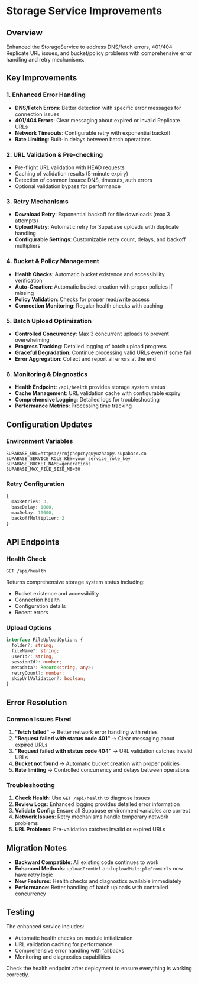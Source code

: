 # Storage Service Improvements

## Overview
Enhanced the StorageService to address DNS/fetch errors, 401/404 Replicate URL issues, and bucket/policy problems with comprehensive error handling and retry mechanisms.

## Key Improvements

### 1. Enhanced Error Handling
- **DNS/Fetch Errors**: Better detection with specific error messages for connection issues
- **401/404 Errors**: Clear messaging about expired or invalid Replicate URLs
- **Network Timeouts**: Configurable retry with exponential backoff
- **Rate Limiting**: Built-in delays between batch operations

### 2. URL Validation & Pre-checking
- Pre-flight URL validation with HEAD requests
- Caching of validation results (5-minute expiry)
- Detection of common issues: DNS, timeouts, auth errors
- Optional validation bypass for performance

### 3. Retry Mechanisms
- **Download Retry**: Exponential backoff for file downloads (max 3 attempts)
- **Upload Retry**: Automatic retry for Supabase uploads with duplicate handling
- **Configurable Settings**: Customizable retry count, delays, and backoff multipliers

### 4. Bucket & Policy Management
- **Health Checks**: Automatic bucket existence and accessibility verification
- **Auto-Creation**: Automatic bucket creation with proper policies if missing
- **Policy Validation**: Checks for proper read/write access
- **Connection Monitoring**: Regular health checks with caching

### 5. Batch Upload Optimization
- **Controlled Concurrency**: Max 3 concurrent uploads to prevent overwhelming
- **Progress Tracking**: Detailed logging of batch upload progress
- **Graceful Degradation**: Continue processing valid URLs even if some fail
- **Error Aggregation**: Collect and report all errors at the end

### 6. Monitoring & Diagnostics
- **Health Endpoint**: `/api/health` provides storage system status
- **Cache Management**: URL validation cache with configurable expiry
- **Comprehensive Logging**: Detailed logs for troubleshooting
- **Performance Metrics**: Processing time tracking

## Configuration Updates

### Environment Variables
```env
SUPABASE_URL=https://rnjphepcnyquyuzhaxpy.supabase.co
SUPABASE_SERVICE_ROLE_KEY=your_service_role_key
SUPABASE_BUCKET_NAME=generations
SUPABASE_MAX_FILE_SIZE_MB=50
```

### Retry Configuration
```typescript
{
  maxRetries: 3,
  baseDelay: 1000,
  maxDelay: 10000,
  backoffMultiplier: 2
}
```

## API Endpoints

### Health Check
```
GET /api/health
```
Returns comprehensive storage system status including:
- Bucket existence and accessibility
- Connection health
- Configuration details
- Recent errors

### Upload Options
```typescript
interface FileUploadOptions {
  folder?: string;
  fileName?: string;
  userId?: string;
  sessionId?: number;
  metadata?: Record<string, any>;
  retryCount?: number;
  skipUrlValidation?: boolean;
}
```

## Error Resolution

### Common Issues Fixed

1. **"fetch failed"** → Better network error handling with retries
2. **"Request failed with status code 401"** → Clear messaging about expired URLs
3. **"Request failed with status code 404"** → URL validation catches invalid URLs
4. **Bucket not found** → Automatic bucket creation with proper policies
5. **Rate limiting** → Controlled concurrency and delays between operations

### Troubleshooting

1. **Check Health**: Use `GET /api/health` to diagnose issues
2. **Review Logs**: Enhanced logging provides detailed error information
3. **Validate Config**: Ensure all Supabase environment variables are correct
4. **Network Issues**: Retry mechanisms handle temporary network problems
5. **URL Problems**: Pre-validation catches invalid or expired URLs

## Migration Notes

- **Backward Compatible**: All existing code continues to work
- **Enhanced Methods**: `uploadFromUrl` and `uploadMultipleFromUrls` now have retry logic
- **New Features**: Health checks and diagnostics available immediately
- **Performance**: Better handling of batch uploads with controlled concurrency

## Testing

The enhanced service includes:
- Automatic health checks on module initialization
- URL validation caching for performance
- Comprehensive error handling with fallbacks
- Monitoring and diagnostics capabilities

Check the health endpoint after deployment to ensure everything is working correctly.